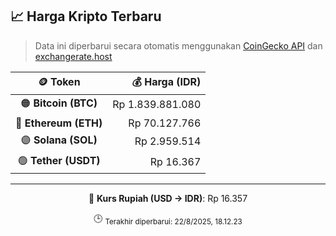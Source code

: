 

<!-- HARGA_KRIPTO -->
## 📈 Harga Kripto Terbaru

> Data ini diperbarui secara otomatis menggunakan [CoinGecko API](https://www.coingecko.com/) dan [exchangerate.host](https://exchangerate.host/)

<div align="center">

| 🪙 Token | 💰 Harga (IDR) |
|:------:|---------------:|
| 🟠 **Bitcoin (BTC)**   | Rp 1.839.881.080 |
| 🔵 **Ethereum (ETH)**  | Rp 70.127.766 |
| 🟣 **Solana (SOL)**    | Rp 2.959.514 |
| 🟢 **Tether (USDT)**   | Rp 16.367 |

---

💱 **Kurs Rupiah (USD → IDR)**: Rp 16.357

🕒 <sub>Terakhir diperbarui: 22/8/2025, 18.12.23</sub>

</div>
<!-- /HARGA_KRIPTO -->